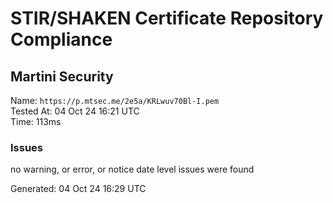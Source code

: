 # STIR/SHAKEN Certificate Repository Compliance

## Martini Security

Name: `https://p.mtsec.me/2e5a/KRLwuv70Bl-I.pem`\
Tested At: 04 Oct 24 16:21 UTC\
Time: 113ms

### Issues

no warning, or error, or notice date level issues were found

Generated: 04 Oct 24 16:29 UTC